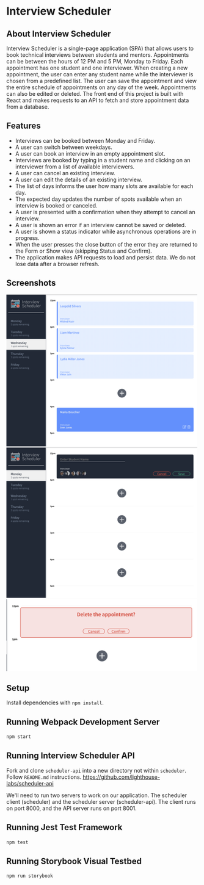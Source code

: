 # Interview Scheduler

## About Interview Scheduler
Interview Scheduler is a single-page application (SPA) that allows users to book technical interviews between students and mentors. Appointments can be between the hours of 12 PM and 5 PM, Monday to Friday. Each appointment has one student and one interviewer. When creating a new appointment, the user can enter any student name while the interviewer is chosen from a predefined list. The user can save the appointment and view the entire schedule of appointments on any day of the week. Appointments can also be edited or deleted. The front end of this project is built with React and makes requests to an API to fetch and store appointment data from a database.

## Features
- Interviews can be booked between Monday and Friday.
- A user can switch between weekdays.
- A user can book an interview in an empty appointment slot.
- Interviews are booked by typing in a student name and clicking on an interviewer from a list of available interviewers.
- A user can cancel an existing interview.
- A user can edit the details of an existing interview.
- The list of days informs the user how many slots are available for each day.
- The expected day updates the number of spots available when an interview is booked or canceled.
- A user is presented with a confirmation when they attempt to cancel an interview.
- A user is shown an error if an interview cannot be saved or deleted.
- A user is shown a status indicator while asynchronous operations are in progress.
- When the user presses the close button of the error they are returned to the Form or Show view (skipping Status and Confirm).
- The application makes API requests to load and persist data. We do not lose data after a browser refresh.

## Screenshots
<img src="documents/image1.png" style="width:500px;" alt="Scheduler with booked appointments and one slot 3PM available to be booked"/>
<br>
<img src="documents/image2.png"  style="width:500px;" alt="View of booking an appointment on the 12PM slot. Enter student's name, select the interviewer by picture, cancel, and save button"/>
<br>
<img src="documents/image3.png" style="width:500px;" alt="Prompt when deleting an existing appointment"/>

## Setup

Install dependencies with `npm install`.

## Running Webpack Development Server

```sh
npm start
```

## Running Interview Scheduler API
Fork and clone `scheduler-api` into a new directory not within `scheduler`.
Follow `README.md` instructions.
https://github.com/lighthouse-labs/scheduler-api

We'll need to run two servers to work on our application. The scheduler client (scheduler) and the scheduler server (scheduler-api). The client runs on port 8000, and the API server runs on port 8001.

## Running Jest Test Framework

```sh
npm test
```

## Running Storybook Visual Testbed

```sh
npm run storybook
```


